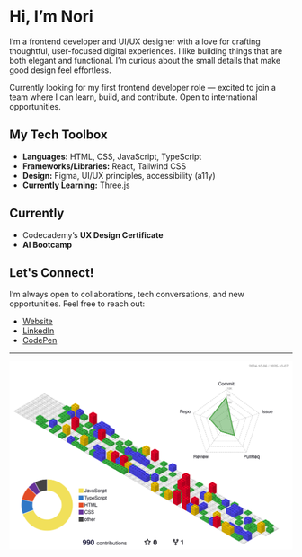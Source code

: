 # Hi, I’m Nori 

I’m a frontend developer and UI/UX designer with a love for crafting thoughtful, user-focused digital experiences. I like building things that are both elegant and functional. I’m curious about the small details that make good design feel effortless.  

Currently looking for my first frontend developer role — excited to join a team where I can learn, build, and contribute. Open to international opportunities.

## My Tech Toolbox  
- **Languages:** HTML, CSS, JavaScript, TypeScript
- **Frameworks/Libraries:** React, Tailwind CSS
- **Design:** Figma, UI/UX principles, accessibility (a11y)  
- **Currently Learning:** Three.js

## Currently
- Codecademy’s **UX Design Certificate**
- **AI Bootcamp**

## Let's Connect!  
I’m always open to collaborations, tech conversations, and new opportunities. Feel free to reach out:  

- [Website](https://sophienora.codes)  
- [LinkedIn](https://www.linkedin.com/feed/)  
- [CodePen](https://codepen.io/zofienora)

---


![](./profile-3d-contrib/profile-gitblock.svg)

